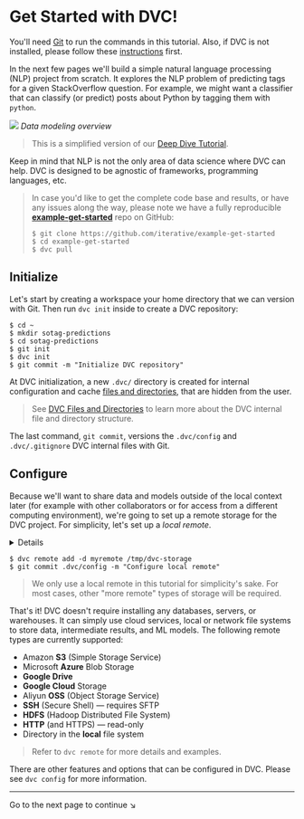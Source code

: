 # Get Started with DVC!

You'll need [Git](https://git-scm.com) to run the commands in this tutorial.
Also, if DVC is not installed, please follow these [instructions](/doc/install)
first.

In the next few pages we'll build a simple natural language processing (NLP)
project from scratch. It explores the NLP problem of predicting tags for a given
StackOverflow question. For example, we might want a classifier that can
classify (or predict) posts about Python by tagging them with `python`.

![](/img/example-flow-2x.png) _Data modeling overview_

> This is a simplified version of our [Deep Dive Tutorial](/doc/tutorials/deep).

Keep in mind that NLP is not the only area of data science where DVC can help.
DVC is designed to be agnostic of frameworks, programming languages, etc.

> In case you'd like to get the complete code base and results, or have any
> issues along the way, please note we have a fully reproducible
> [**example-get-started**](https://github.com/iterative/example-get-started)
> repo on GitHub:
>
> ```dvc
> $ git clone https://github.com/iterative/example-get-started
> $ cd example-get-started
> $ dvc pull
> ```

## Initialize

Let's start by creating a <abbr>workspace</abbr> your home directory that we can
version with Git. Then run `dvc init` inside to create a DVC
<abbr>repository</abbr>:

```dvc
$ cd ~
$ mkdir sotag-predictions
$ cd sotag-predictions
$ git init
$ dvc init
$ git commit -m "Initialize DVC repository"
```

At DVC initialization, a new `.dvc/` directory is created for internal
configuration and <abbr>cache</abbr>
[files and directories](/doc/user-guide/dvc-files-and-directories), that are
hidden from the user.

> See [DVC Files and Directories](/doc/user-guide/dvc-files-and-directories) to
> learn more about the DVC internal file and directory structure.

The last command, `git commit`, versions the `.dvc/config` and `.dvc/.gitignore`
DVC internal files with Git.

## Configure

Because we'll want to share data and models outside of the local context later
(for example with other collaborators or for access from a different computing
environment), we're going to set up a remote storage for the <abbr>DVC
project</abbr>. For simplicity, let's set up a _local remote_.

<details>

### What is a "local remote" ?

While the term may seem contradictory, it doesn't have to be. The "local" part
refers to the location of the storage relative to the project, so it can be any
directory in the file system. "Remote" is the term that refers to the storage.
Read "local <abbr>cache</abbr> backup".

</details>

```dvc
$ dvc remote add -d myremote /tmp/dvc-storage
$ git commit .dvc/config -m "Configure local remote"
```

> We only use a local remote in this tutorial for simplicity's sake. For most
> cases, other "more remote" types of storage will be required.

That's it! DVC doesn't require installing any databases, servers, or warehouses.
It can simply use cloud services, local or network file systems to store data,
intermediate results, and ML models. The following remote types are currently
supported:

- Amazon **S3** (Simple Storage Service)
- Microsoft **Azure** Blob Storage
- **Google Drive**
- **Google Cloud** Storage
- Aliyun **OSS** (Object Storage Service)
- **SSH** (Secure Shell) — requires SFTP
- **HDFS** (Hadoop Distributed File System)
- **HTTP** (and HTTPS) — read-only
- Directory in the **local** file system

> Refer to `dvc remote` for more details and examples.

There are other features and options that can be configured in DVC. Please see
`dvc config` for more information.

---

Go to the next page to continue ↘
